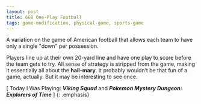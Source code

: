 ```yaml
---
layout: post
title: 668 One-Play Football
tags: game-modification, physical-game, sports-game
---
```

A variation on the game of American football that allows each team to have only a single "down" per possession.

Players line up at their own 20-yard line and have one play to score before the team gets to try.  All sense of strategy is stripped from the game, making it essentially all about the **hail-mary**. It probably wouldn’t be that fun of a game, actually.  But it may be interesting to see once.

[ Today I Was Playing: ***Viking Squad*** and ***Pokemon Mystery Dungeon: Explorers of Time*** ]
{: .emphasis}
